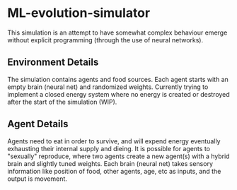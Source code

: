 # ML-evolution-simulator

This simulation is an attempt to have somewhat complex behaviour emerge without explicit programming (through the use of neural networks).

## Environment Details

The simulation contains agents and food sources. Each agent starts with an empty brain (neural net) and randomized weights.
Currently trying to implement a closed energy system where no energy is created or destroyed after the start of the simulation (WIP).

## Agent Details

Agents need to eat in order to survive, and will expend energy eventually exhausting their internal supply and dieing. 
It is possible for agents to "sexually" reproduce, where two agents create a new agent(s) with a hybrid brain and slightly tuned weights. 
Each brain (neural net) takes sensory information like position of food, other agents, age, etc as inputs, and the output is movement.
